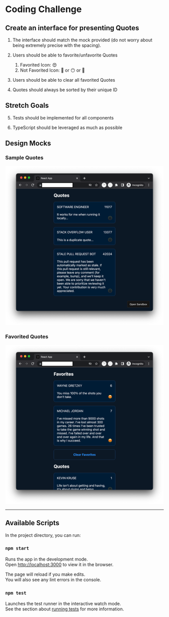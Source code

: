 # Coding Challenge

## Create an interface for presenting Quotes

1. The interface should match the mock provided (do not worry about being extremely precise with the spacing).

2. Users should be able to favorite/unfavorite Quotes
   1. Favorited Icon: 😍
   2. Not Favorited Icon: 🫥 or 😶 or 🙂

3. Users should be able to clear all favorited Quotes

4. Quotes should always be sorted by their unique ID

## Stretch Goals

5. Tests should be implemented for all components

6. TypeScript should be leveraged as much as possible

## Design Mocks

### Sample Quotes

![Sample Quotes](./design-mocks/Sample%20Quotes.png)

### Favorited Quotes

![Favorited Quotes](./design-mocks/Favorited%20Quotes.png)

---

## Available Scripts

In the project directory, you can run:

### `npm start`

Runs the app in the development mode.\
Open [http://localhost:3000](http://localhost:3000) to view it in the browser.

The page will reload if you make edits.\
You will also see any lint errors in the console.

### `npm test`

Launches the test runner in the interactive watch mode.\
See the section about [running tests](https://facebook.github.io/create-react-app/docs/running-tests) for more information.

